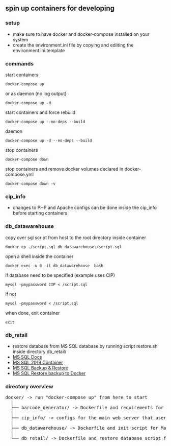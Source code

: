 ## spin up containers for developing

### setup
* make sure to have docker and docker-compose installed on your system
* create the environment.ini file by copying and ediiting the environment.ini.template

### commands
start containers
```
docker-compose up
```
or as daemon (no log output)
```
docker-compose up -d
```
start containers and force rebuild
```
docker-compose up --no-deps --build
```
daemon
```
docker-compose up -d --no-deps --build
```
stop containers
```
docker-compose down
```
stop containers and remove docker volumes declared in docker-compose.yml
```
docker-compose down -v
```

### cip_info
* changes to PHP and Apache configs can be done inside the cip_info before starting containers

### db_datawarehouse
copy over sql script from host to the root directory inside container
```
docker cp ./script.sql db_datawarehouse:/script.sql
```
open a shell inside the container
```
docker exec -u 0 -it db_datawarehouse  bash
```
if database need to be specified (example uses CIP)
```
mysql -pmypassword CIP < /script.sql
```
if not
```
mysql -pmypassword < /script.sql
```
when done, exit container
```
exit
```

### db_retail
* restore database from MS SQL database by running script restore.sh inside directory db_retail/
* [MS SQL Docs](https://docs.microsoft.com/en-us/sql/linux/new-to-sql-learning-resources?view=sql-server-ver16)
* [MS SQL 2019 Container](https://docs.microsoft.com/en-gb/sql/linux/quickstart-install-connect-docker?view=sql-server-ver15&pivots=cs1-bash)
* [MS SQL Backup & Restore](https://docs.microsoft.com/en-us/sql/linux/sql-server-linux-migrate-restore-database?view=sql-server-linux-ver15)
* [MS SQL Restore backup to Docker](https://docs.microsoft.com/en-us/sql/linux/tutorial-restore-backup-in-sql-server-container?view=sql-server-linux-ver15)

### directory overview
<pre>
docker/ -> run "docker-compose up" from here to start
  |
  ├── barcode_generator/ -> Dockerfile and requirements for the Python FastAPI backend
  |
  ├── cip_info/ -> configs for the main web server that users interact with
  |                           
  ├── db_datawarehouse/ -> Dockerfile and init script for MariaDB datawarehouse database
  |                           
  └── db_retail/ -> Dockerfile and restore database script for the MS SQL retail database
</pre>

